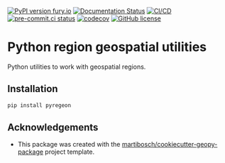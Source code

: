 [![PyPI version fury.io](https://badge.fury.io/py/pyregeon.svg)](https://pypi.python.org/pypi/pyregeon/)
[![Documentation Status](https://readthedocs.org/projects/pyregeon/badge/?version=latest)](https://pyregeon.readthedocs.io/en/latest/?badge=latest)
[![CI/CD](https://github.com/martibosch/pyregeon/actions/workflows/tests.yml/badge.svg)](https://github.com/martibosch/pyregeon/blob/main/.github/workflows/tests.yml)
[![pre-commit.ci status](https://results.pre-commit.ci/badge/github/martibosch/pyregeon/main.svg)](https://results.pre-commit.ci/latest/github/martibosch/pyregeon/main)
[![codecov](https://codecov.io/gh/martibosch/pyregeon/branch/main/graph/badge.svg?token=hKoSSRn58a)](https://codecov.io/gh/martibosch/pyregeon)
[![GitHub license](https://img.shields.io/github/license/martibosch/pyregeon.svg)](https://github.com/martibosch/pyregeon/blob/main/LICENSE)

# Python region geospatial utilities

Python utilities to work with geospatial regions.

## Installation

```bash
pip install pyregeon
```

## Acknowledgements

- This package was created with the [martibosch/cookiecutter-geopy-package](https://github.com/martibosch/cookiecutter-geopy-package) project template.
